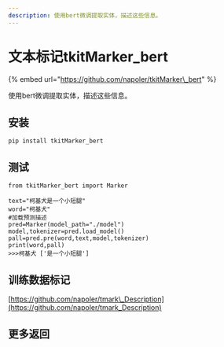 ```yaml
---
description: 使用bert微调提取实体，描述这些信息。
---
```


# 文本标记tkitMarker\_bert

{% embed url="https://github.com/napoler/tkitMarker\_bert" %}

使用bert微调提取实体，描述这些信息。

## 安装

```text
pip install tkitMarker_bert
```

## 测试

```text
from tkitMarker_bert import Marker

text="柯基犬是一个小短腿"
word="柯基犬"
#加载预测描述
pred=Marker(model_path="./model")
model,tokenizer=pred.load_model()
pall=pred.pre(word,text,model,tokenizer)
print(word,pall)
>>>柯基犬 ['是一个小短腿']

```

## 训练数据标记

[https://github.com/napoler/tmark\_Description](https://github.com/napoler/tmark_Description)

## 更多返回





